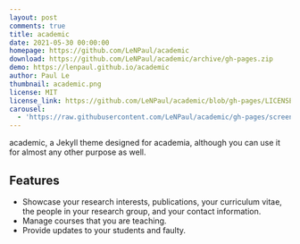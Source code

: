 ```yaml
---
layout: post
comments: true
title: academic
date: 2021-05-30 00:00:00
homepage: https://github.com/LeNPaul/academic
download: https://github.com/LeNPaul/academic/archive/gh-pages.zip
demo: https://lenpaul.github.io/academic
author: Paul Le
thumbnail: academic.png
license: MIT
license_link: https://github.com/LeNPaul/academic/blob/gh-pages/LICENSE.txt
carousel:
  - 'https://raw.githubusercontent.com/LeNPaul/academic/gh-pages/screenshot.png'
---
```


academic, a Jekyll theme designed for academia, although you can use it for almost any other purpose as well.

## Features

* Showcase your research interests, publications, your curriculum vitae, the people in your research group, and your contact information.
* Manage courses that you are teaching.
* Provide updates to your students and faulty.
